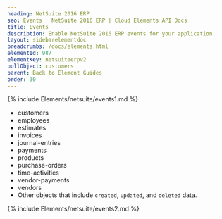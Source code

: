 ```yaml
---
heading: NetSuite 2016 ERP
seo: Events | NetSuite 2016 ERP | Cloud Elements API Docs
title: Events
description: Enable NetSuite 2016 ERP events for your application.
layout: sidebarelementdoc
breadcrumbs: /docs/elements.html
elementId: 987
elementKey: netsuiteerpv2
pollObject: customers
parent: Back to Element Guides
order: 30
---
```


{% include Elements/netsuite/events1.md %}

* customers
* employees
* estimates
* invoices
* journal-entries
* payments
* products
* purchase-orders
* time-activities
* vendor-payments
* vendors
* Other objects that include `created`, `updated`, and `deleted` data.

{% include Elements/netsuite/events2.md %}
